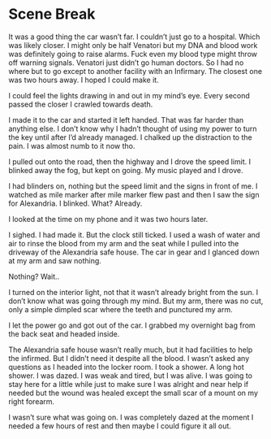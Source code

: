#  Scene Break

It was a good thing the car wasn’t far. I couldn’t just go to a hospital. Which
was likely closer. I might only be half Venatori but my DNA and blood work was
definitely going to raise alarms. Fuck even my blood type might throw off
warning signals. Venatori just didn’t go human doctors. So I had no where but to
go except to another facility with an Infirmary. The closest one was two hours
away. I hoped I could make it.

I could feel the lights drawing in and out in my mind’s eye. Every second passed
the closer I crawled towards death.

I made it to the car and started it left handed. That was far harder than
anything else. I don’t know why I hadn’t thought of using my power to turn the
key until after I’d already managed. I chalked up the distraction to the pain. I
was almost numb to it now tho.

I pulled out onto the road, then the highway and I drove the speed limit. I
blinked away the fog, but kept on going. My music played and I drove.

I had blinders on, nothing but the speed limit and the signs in front of me. I
watched as mile marker after mile marker flew past and then I saw the sign for
Alexandria. I blinked. What? Already.

I looked at the time on my phone and it was two hours later.

I sighed. I had made it. But the clock still ticked. I used a wash of water and
air to rinse the blood from my arm and the seat while I pulled into the driveway
of the Alexandria safe house. The car in gear and I glanced down at my arm and
saw nothing.

Nothing? Wait..

I turned on the interior light, not that it wasn’t already bright from the sun.
I don’t know what was going through my mind. But my arm, there was no cut, only
a simple dimpled scar where the teeth and punctured my arm.

I let the power go and got out of the car. I grabbed my overnight bag from the
back seat and headed inside.

The Alexandria safe house wasn’t really much, but it had facilities to help the
infirmed. But I didn’t need it despite all the blood. I wasn’t asked any
questions as I headed into the locker room. I took a shower. A long hot shower.
I was dazed. I was weak and tired, but I was alive. I was going to stay here for
a little while just to make sure I was alright and near help if needed but the
wound was healed except the small scar of a mount on my right forearm.

I wasn’t sure what was going on. I was completely dazed at the moment I needed a
few hours of rest and then maybe I could figure it all out.


<!--stackedit_data:
eyJoaXN0b3J5IjpbLTEzMDkwNTcyMDZdfQ==
-->